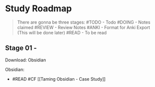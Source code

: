 
# Study Roadmap

> There are gonna be three stages:
> \#TODO - Todo
> \#DOING - Notes claimed
> \#REVIEW - Review Notes
> \#ANKI - Format for Anki Export (This will be done later)
> \#READ - To be read

## Stage 01 - 


Download: Obsidian


Obsidian: 
- #READ #CF [[Taming Obsidian - Case Study]] 




